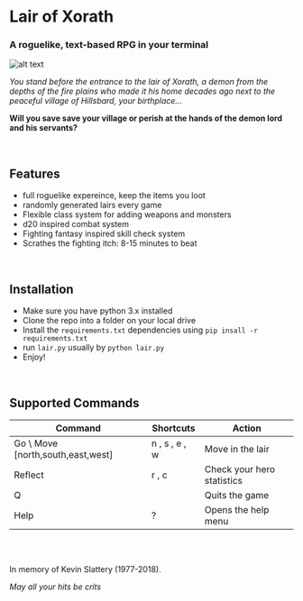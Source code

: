 # Lair of Xorath
### A roguelike, text-based RPG in your terminal

![alt text](https://s3.amazonaws.com/slashproject/img/misc/somegif.gif)

_You stand before the entrance to the lair of Xorath, a demon from the depths of the fire plains who made it his home decades ago next to the peaceful village of Hillsbard, your birthplace..._

**Will you save save your village or perish at the hands of the demon lord and his servants?**

<br/>

## Features

* full roguelike expereince, keep the items you loot
* randomly generated lairs every game 
* Flexible class system for adding weapons and monsters 
* d20 inspired combat system
* Fighting fantasy inspired skill check system
* Scrathes the fighting itch: 8-15 minutes to beat

<br/>

## Installation

* Make sure you have python 3.x installed 
* Clone the repo into a folder on your local drive
* Install the `requirements.txt` dependencies using `pip insall -r requirements.txt`
* run `lair.py` usually by `python lair.py` 
* Enjoy!
<br/>

## Supported Commands
| Command | Shortcuts | Action |
| ----------- | ----------- | ----------- |
| Go \ Move [north,south,east,west] | n , s , e , w | Move in the lair
| Reflect | r , c | Check your hero statistics
| Q | | Quits the game 
| Help | ? | Opens the help menu 
<br/>

##

In memory of Kevin Slattery (1977-2018).

_May all your hits be crits_
